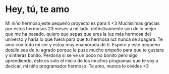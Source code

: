 # Hey, tú, te amo
Mi niño hermoso,este pequeño proyecto es para ti <3
Muchísimas gracias por estos hermosos 23 meses a mi lado, definitivamente son de lo mejor que me ha pasado, quiero que sepas que eres la luz más hermosa del universo y haría lo que fuera para que tu hermosa luz nunca se apagara.
Te amo con todo mi ser y estoy muy enamorada de ti.
Espero y este pequeño detalle sea de tu agrado porque le puse mucho empeño para que te gustara y sintieras bonito. Perdona si se ve un poco no bonito pero sigo aprendiendo, este es solo el inicio de los muchos programas que te voy a decicar, mi niño programador hermoso.
Te amo, munca lo olvides <3

